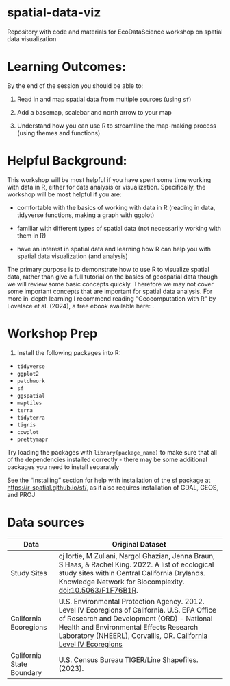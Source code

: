 # spatial-data-viz
Repository with code and materials for EcoDataScience workshop on spatial data visualization

# Learning Outcomes: 
By the end of the session you should be able to:

1. Read in and map spatial data from multiple sources (using `sf`)

2. Add a basemap, scalebar and north arrow to your map

3. Understand how you can use R to streamline the map-making process (using themes and functions)

# Helpful Background:

This workshop will be most helpful if you have spent some time working with data 
in R, either for data analysis or visualization. Specifically, the workshop will be most helpful if you are: 

- comfortable with the basics of working with data in R (reading in data, tidyverse functions, making a graph with ggplot)

- familiar with different types of spatial data (not necessarily working with them in R)

- have an interest in spatial data and learning how R can help you with spatial data visualization (and analysis)

The primary purpose is to demonstrate how to use R to visualize spatial data, rather than give a full tutorial on the basics of geospatial data though we will review some basic concepts quickly. Therefore we may not cover some important concepts that are important for spatial data analysis. For more in-depth learning I recommend reading "Geocomputation with R" by Lovelace et al. (2024), a free ebook available here: [](https://r.geocompx.org/).

# Workshop Prep

1. Install the following packages into R:

- `tidyverse`
- `ggplot2`
- `patchwork`
- `sf`
- `ggspatial`
- `maptiles`
- `terra`
- `tidyterra`
- `tigris`
- `cowplot`
- `prettymapr`
  
Try loading the packages with `library(package_name)` to make sure that all of the dependencies installed correctly - there may be some additional packages you need to install separately

See the “Installing” section for help with installation of the sf package at https://r-spatial.github.io/sf/, as it also requires installation of GDAL, GEOS, and PROJ 

# Data sources
| Data                      | Original Dataset                                 |
|---------------------------|--------------------------------------------------|
| Study Sites               | cj lortie, M Zuliani, Nargol Ghazian, Jenna Braun, S Haas, & Rachel King. 2022. A list of ecological study sites within Central California Drylands. Knowledge Network for Biocomplexity. [doi:10.5063/F1F76B1R](https://doi.org/10.5063/F1F76B1R). |
| California Ecoregions     | U.S. Environmental Protection Agency. 2012. Level IV Ecoregions of California. U.S. EPA Office of Research and Development (ORD) - National Health and Environmental Effects Research Laboratory (NHEERL), Corvallis, OR. [California Level IV Ecoregions](https://www.epa.gov/eco-research/ecoregion-download-files-state-region-9#pane-04) |
| California State Boundary | U.S. Census Bureau TIGER/Line Shapefiles. (2023). [](https://www.census.gov/geographies/mapping-files/time-series/geo/tiger-line-file.html) |


